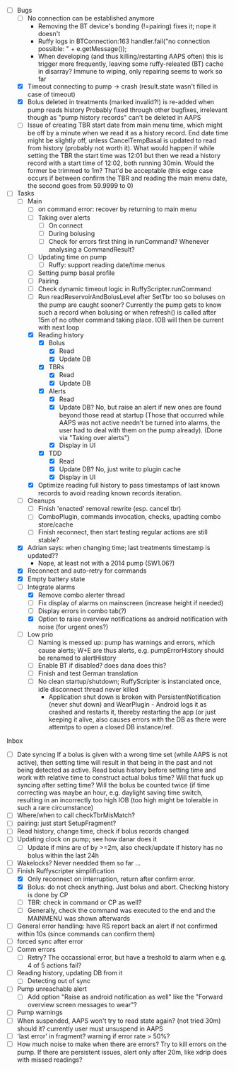 - [ ] Bugs
  - [ ] No connection can be established anymore
    - Removing the BT device's bonding (!=pairing) fixes it; nope it doesn't
    - Ruffy logs in BTConnection:163  handler.fail("no connection possible: " + e.getMessage());
    - When developing (and thus killing/restarting AAPS often) this is trigger more frequently, leaving
      some ruffy-releated (BT) cache in disarray? Immune to wiping, only repairing seems to work so far
  - [x] Timeout connecting to pump -> crash (result.state wasn't filled in case of timeout)
  - [x] Bolus deleted in treatments  (marked invalid?!) is re-added when pump reads history
        Probably fixed through other bugfixes, irrelevant though as "pump history records" can't
        be deleted in AAPS
  - [ ] Issue of creating TBR start date from main menu time, which might be off by a minute
        when we read it as a history record. End date time might be slightly off, unless
         CancelTempBasal is updated to read from history (probably not worth it).
         What would happen if while setting the TBR the start time was 12:01 but then
         we read a history record with a start time of 12:02, both running 30min.
         Would the former be trimmed to 1m? That'd be acceptable (this edge case occurs
         if between confirm the TBR and reading the main menu date, the second goes
         from 59.9999 to 0)
- [ ] Tasks
  - [ ] Main
    - [ ] on command error: recover by returning to main menu
    - [ ] Taking over alerts
      - [ ] On connect
      - [ ] During bolusing
      - [ ] Check for errors first thing in runCommand? Whenever analysing a CommandResult?
    - [ ] Updating time on pump
      - [ ] Ruffy: support reading date/time menus
    - [ ] Setting pump basal profile
    - [ ] Pairing
    - [ ] Check dynamic timeout logic in RuffyScripter.runCommand
    - [ ] Run readReservoirAndBolusLevel after SetTbr too so boluses on the pump are caught sooner?
          Currently the pump gets to know such a record when bolusing or when refresh() is called
          after 15m of no other command taking place. IOB will then be current with next loop
    - [x] Reading history
      - [x] Bolus
        - [x] Read
        - [x] Update DB
      - [x] TBRs
        - [x] Read
        - [x] Update DB
      - [x] Alerts
        - [x] Read
        - [x] Update DB? No, but raise an alert if new ones are found beyond those read at startup
              (Those that occurred while AAPS was not active needn't be turned into alarms,
               the user had to deal with them on the pump already). (Done via "Taking over alerts")
        - [x] Display in UI
      - [x] TDD
        - [x] Read
        - [x] Update DB? No, just write to plugin cache
        - [x] Display in UI
    - [x] Optimize reading full history to pass timestamps of last known records to avoid reading known records
          iteration.
  - [ ] Cleanups
    - [ ] Finish 'enacted' removal rewrite (esp. cancel tbr)
    - [ ] ComboPlugin, commands invocation, checks, upadting combo store/cache
    - [ ] Finish reconnect, then start testing regular actions are still stable?
  - [x] Adrian says: when changing time; last treatments timestamp is  updated??
    - Nope, at least not with a 2014 pump (SW1.06?)
  - [x] Reconnect and auto-retry for commands
  - [x] Empty battery state
  - [ ] Integrate alarms
    - [x] Remove combo alerter thread
    - [ ] Fix display of alarms on mainscreen (increase height if needed)
    - [ ] Display errors in combo tab(?)
    - [x] Option to raise overview notifications as android notification with noise (for urgent ones?)
  - [ ] Low prio
    - [ ] Naming is messed up: pump has warnings and errors, which cause alerts; W+E are thus alerts,
          e.g. pumpErrorHistory should be renamed to alertHistory
    - [ ] Enable BT if disabled? does dana does this?
    - [ ] Finish and test German translation
    - [ ] No clean startup/shutdown; RuffyScripter is instanciated once, idle disconnect thread never killed
        - Application shut down is broken with PersistentNotification (never shut down) and WearPlugin -
          Android logs it as crashed and restarts it, thereby restarting the app (or just keeping it alive,
          also causes errors with the DB as there were attemtps to open a closed DB instance/ref.

Inbox
  - [ ] Date syncing
        If a bolus is given with a wrong time set (while AAPS is not active), then setting
        time will result in that being in the past and not being detected as active.
        Read bolus history before setting time and work with relative time to construct
        actual bolus time? Will that fuck up syncing after setting time? Will the bolus be
        counted twice (if time correcting was maybe an hour, e.g. daylight saving time switch,
        resulting in an incorrectly too high IOB (too high might be tolerable in such a rare
        circumstance)
  - [ ] Where/when to call checkTbrMisMatch?
  - [ ] pairing: just start SetupFragment?
  - [ ] Read history, change time, check if bolus records changed
  - [ ] Updating clock on pump; see how danar does it
    - [ ] Update if mins are of by >=2m, also check/update if history has no bolus within the last 24h
  - [ ] Wakelocks? Never needded them so far ...
  - [ ] Finish Ruffyscripter simplification
    - [x] Only reconnect on interruption, return after confirm error.
    - [x] Bolus: do not check anything. Just bolus and abort. Checking history is done by CP
    - [ ] TBR: check in command or CP as well?
    - [ ] Generally, check the command was executed to the end and the MAINMENU was shown afterwards
  - [ ] General error handling: have RS report back an alert if not confirmed within 10s (since commands can confirm them)
  - [ ] forced sync after error
  - [ ] Comm errors
    - [ ] Retry? The occassional error, but have a treshold to alarm when e.g. 4 of 5 actions fail?
  - [ ] Reading history, updating DB from it
    - [ ] Detecting out of sync
  - [ ] Pump unreachable alert
    - [ ] Add option "Raise as android notification as well" like the "Forward overview screen messages to wear"?
  - [ ] Pump warnings
  - [ ] When suspended, AAPS won't try to read state again? (not tried 30m) should it? currently user must unsuspend in AAPS
  - [ ] 'last error' in fragment? warning if error rate > 50%?
  - [ ] How much noise to make when there are errors? Try to kill errors on the pump. If there are persistent issues, alert only after 20m, like xdrip does with missed readings?
